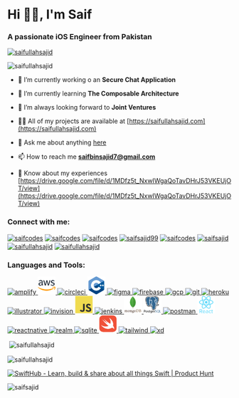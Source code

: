 
<h1 align="left">Hi 👋🏼, I'm Saif</h1>  
<h3 align="left">A passionate iOS Engineer from Pakistan</h3>  
  
<p align="left"> <a href="https://github.com/ryo-ma/github-profile-trophy"><img src="https://github-profile-trophy.vercel.app/?username=saifullahsajid" alt="saifullahsajid" /></a> </p>  
  
<p align="left"> <img src="https://komarev.com/ghpvc/?username=saifullahsajid&label=Profile%20views&color=0e75b6&style=flat&color=brightgreen" alt="saifullahsajid" /> </p>  
  
- 🔭 I’m currently working o an **Secure Chat Application**  
  
- 🌱 I’m currently learning **The Composable Architecture**  

- 💼  I’m always looking forward to **Joint Ventures**
  
- 👨‍💻 All of my projects are available at [https://saifullahsajid.com](https://saifullahsajid.com)  
  
- 💬 Ask me about anything [here](https://github.com/saifullahsajid/saifullahsajid/issues) 
  
- 📫 How to reach me **saifbinsajid7@gmail.com**  
  
- 📄 Know about my experiences [https://drive.google.com/file/d/1MDfz5t_NxwIWgaQoTavDHrJ53VKEUjOT/view](https://drive.google.com/file/d/1MDfz5t_NxwIWgaQoTavDHrJ53VKEUjOT/view)  
  
  
<h3 align="left">Connect with me:</h3>  
<p align="left">  
<a href="https://angel.co/u/saifullahsajid" target="blank"><img align="center" src="https://cdn1.iconfinder.com/data/icons/logos-and-brands-3/512/20_Angellist_logo_logos-512.png" alt="saifcodes" height="40" width="40" /></a>  
<a href="https://dev.to/saifcodes" target="blank"><img align="center" src="https://raw.githubusercontent.com/rahuldkjain/github-profile-readme-generator/master/src/images/icons/Social/devto.svg" alt="saifcodes" height="40" width="40" /></a>  
<a href="https://twitter.com/saifcodes" target="blank"><img align="center" src="https://raw.githubusercontent.com/rahuldkjain/github-profile-readme-generator/master/src/images/icons/Social/twitter.svg" alt="saifcodes" height="40" width="40" /></a>  
<a href="https://linkedin.com/in/saifsajid99" target="blank"><img align="center" src="https://raw.githubusercontent.com/rahuldkjain/github-profile-readme-generator/master/src/images/icons/Social/linked-in-alt.svg" alt="saifsajid99" height="40" width="40" /></a>  
<a href="https://instagram.com/saifcodes" target="blank"><img align="center" src="https://raw.githubusercontent.com/rahuldkjain/github-profile-readme-generator/master/src/images/icons/Social/instagram.svg" alt="saifcodes" height="40" width="40" /></a>  
<a href="https://dribbble.com/saifsajid" target="blank"><img align="center" src="https://raw.githubusercontent.com/rahuldkjain/github-profile-readme-generator/master/src/images/icons/Social/dribbble.svg" alt="saifsajid" height="40" width="40" /></a>  
<a href="https://www.hackerrank.com/saifullahsajid" target="blank"><img align="center" src="https://raw.githubusercontent.com/rahuldkjain/github-profile-readme-generator/master/src/images/icons/Social/hackerrank.svg" alt="saifullahsajid" height="40" width="40" /></a>  
<a href="https://www.leetcode.com/saifullahsajid" target="blank"><img align="center" src="https://raw.githubusercontent.com/rahuldkjain/github-profile-readme-generator/master/src/images/icons/Social/leet-code.svg" alt="saifullahsajid" height="40" width="40" /></a>  
</p>  
  
<h3 align="left">Languages and Tools:</h3>  
<p align="left"> <a href="https://aws.amazon.com/amplify/" target="_blank" rel="noreferrer"> <img src="https://docs.amplify.aws/assets/logo-dark.svg" alt="amplify" width="40" height="40"/> </a> <a href="https://aws.amazon.com" target="_blank" rel="noreferrer"> <img src="https://raw.githubusercontent.com/devicons/devicon/master/icons/amazonwebservices/amazonwebservices-original-wordmark.svg" alt="aws" width="40" height="40"/> </a> <a href="https://circleci.com" target="_blank" rel="noreferrer"> <img src="https://www.vectorlogo.zone/logos/circleci/circleci-icon.svg" alt="circleci" width="40" height="40"/> </a> <a href="https://www.w3schools.com/cpp/" target="_blank" rel="noreferrer"> <img src="https://raw.githubusercontent.com/devicons/devicon/master/icons/cplusplus/cplusplus-original.svg" alt="cplusplus" width="40" height="40"/> </a> <a href="https://www.figma.com/" target="_blank" rel="noreferrer"> <img src="https://www.vectorlogo.zone/logos/figma/figma-icon.svg" alt="figma" width="40" height="40"/> </a> <a href="https://firebase.google.com/" target="_blank" rel="noreferrer"> <img src="https://www.vectorlogo.zone/logos/firebase/firebase-icon.svg" alt="firebase" width="40" height="40"/> </a> <a href="https://cloud.google.com" target="_blank" rel="noreferrer"> <img src="https://www.vectorlogo.zone/logos/google_cloud/google_cloud-icon.svg" alt="gcp" width="40" height="40"/> </a> <a href="https://git-scm.com/" target="_blank" rel="noreferrer"> <img src="https://www.vectorlogo.zone/logos/git-scm/git-scm-icon.svg" alt="git" width="40" height="40"/> </a> <a href="https://heroku.com" target="_blank" rel="noreferrer"> <img src="https://www.vectorlogo.zone/logos/heroku/heroku-icon.svg" alt="heroku" width="40" height="40"/> </a> <a href="https://www.adobe.com/in/products/illustrator.html" target="_blank" rel="noreferrer"> <img src="https://www.vectorlogo.zone/logos/adobe_illustrator/adobe_illustrator-icon.svg" alt="illustrator" width="40" height="40"/> </a> <a href="https://www.invisionapp.com/" target="_blank" rel="noreferrer"> <img src="https://www.vectorlogo.zone/logos/invisionapp/invisionapp-icon.svg" alt="invision" width="40" height="40"/> </a> <a href="https://developer.mozilla.org/en-US/docs/Web/JavaScript" target="_blank" rel="noreferrer"> <img src="https://raw.githubusercontent.com/devicons/devicon/master/icons/javascript/javascript-original.svg" alt="javascript" width="40" height="40"/> </a> <a href="https://www.jenkins.io" target="_blank" rel="noreferrer"> <img src="https://www.vectorlogo.zone/logos/jenkins/jenkins-icon.svg" alt="jenkins" width="40" height="40"/> </a> <a href="https://www.mongodb.com/" target="_blank" rel="noreferrer"> <img src="https://raw.githubusercontent.com/devicons/devicon/master/icons/mongodb/mongodb-original-wordmark.svg" alt="mongodb" width="40" height="40"/> </a> <a href="https://www.mysql.com/" target="_blank" rel="noreferrer">  <img src="https://raw.githubusercontent.com/devicons/devicon/master/icons/postgresql/postgresql-original-wordmark.svg" alt="postgresql" width="40" height="40"/> </a> <a href="https://postman.com" target="_blank" rel="noreferrer"> <img src="https://www.vectorlogo.zone/logos/getpostman/getpostman-icon.svg" alt="postman" width="40" height="40"/> </a> <a href="https://reactjs.org/" target="_blank" rel="noreferrer"> <img src="https://raw.githubusercontent.com/devicons/devicon/master/icons/react/react-original-wordmark.svg" alt="react" width="40" height="40"/> </a> <a href="https://reactnative.dev/" target="_blank" rel="noreferrer"> <img src="https://reactnative.dev/img/header_logo.svg" alt="reactnative" width="40" height="40"/> </a> <a href="https://realm.io/" target="_blank" rel="noreferrer"> <img src="https://raw.githubusercontent.com/bestofjs/bestofjs-webui/8665e8c267a0215f3159df28b33c365198101df5/public/logos/realm.svg" alt="realm" width="40" height="40"/> </a> <a href="https://www.sqlite.org/" target="_blank" rel="noreferrer"> <img src="https://www.vectorlogo.zone/logos/sqlite/sqlite-icon.svg" alt="sqlite" width="40" height="40"/> </a> <a href="https://developer.apple.com/swift/" target="_blank" rel="noreferrer"> <img src="https://raw.githubusercontent.com/devicons/devicon/master/icons/swift/swift-original.svg" alt="swift" width="40" height="40"/> </a> <a href="https://tailwindcss.com/" target="_blank" rel="noreferrer"> <img src="https://www.vectorlogo.zone/logos/tailwindcss/tailwindcss-icon.svg" alt="tailwind" width="40" height="40"/> </a> <a href="https://www.adobe.com/products/xd.html" target="_blank" rel="noreferrer"> <img src="https://cdn.worldvectorlogo.com/logos/adobe-xd.svg" alt="xd" width="40" height="40"/> </a> </p>  

<p>&nbsp;<img align="center" src="https://github-readme-stats.vercel.app/api?username=saifullahsajid&show_icons=true&locale=en" alt="saifullahsajid" /></p>  
  
<p><img align="center" src="https://github-readme-streak-stats.herokuapp.com/?user=saifullahsajid&" alt="saifullahsajid" /></p>

<a href="https://www.producthunt.com/posts/swifthub?utm_source=badge-featured&utm_medium=badge&utm_souce=badge-swifthub" target="_blank"><img src="https://api.producthunt.com/widgets/embed-image/v1/featured.svg?post_id=275625&theme=dark" alt="SwiftHub - Learn, build & share about all things Swift | Product Hunt" style="width: 250px; height: 54px;" width="250" height="54" /></a>

<p><a href="https://ko-fi.com/saifsajid"> <img align="left" src="https://cdn.ko-fi.com/cdn/kofi3.png?v=3" height="50" width="210" alt="saifsajid" /></a></p><br><br>  
